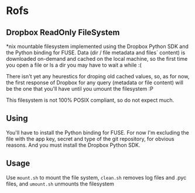 Rofs
====

Dropbox ReadOnly FileSystem
---------------------------

*nix mountable filesystem implemented using the Dropbox Python SDK and the Python binding for FUSE. Data (dir / file metadata and files` content) is downloaded on-demand and cached on the local machine, so the first time you open a file or ls a dir you may have to wait a while :(

There isn't yet any heurestics for droping old cached values, so, as for now, the first response of Dropbox for any query (metadata or file content) will be the one that you'll have until you umount the filesystem :P

This filesystem is not 100% POSIX compliant, so do not expect much. 


Using
------------
You'll have to install the Python binding for FUSE. For now I'm excluding the file with the app key, secret and type of the git repository, for obvious reasons. 
And you must install the Dropbox Python SDK.

Usage
-----
Use `mount.sh` to mount the file system, `clean.sh` removes log files and .pyc files, and `umount.sh` unmounts the filesystem
